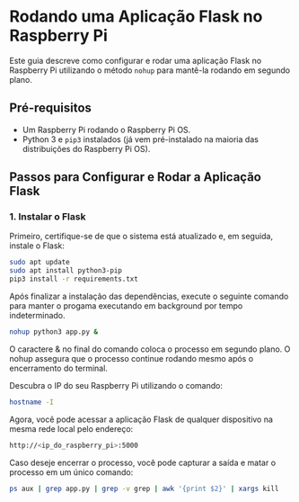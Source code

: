 # Rodando uma Aplicação Flask no Raspberry Pi

Este guia descreve como configurar e rodar uma aplicação Flask no Raspberry Pi utilizando o método `nohup` para mantê-la rodando em segundo plano.

## Pré-requisitos

- Um Raspberry Pi rodando o Raspberry Pi OS.
- Python 3 e `pip3` instalados (já vem pré-instalado na maioria das distribuições do Raspberry Pi OS).

## Passos para Configurar e Rodar a Aplicação Flask

### 1. Instalar o Flask

Primeiro, certifique-se de que o sistema está atualizado e, em seguida, instale o Flask:

```bash
sudo apt update
sudo apt install python3-pip
pip3 install -r requirements.txt
```

Após finalizar a instalação das dependências, execute o seguinte comando para manter o progama executando em background por tempo indeterminado.

```bash
nohup python3 app.py &
```

O caractere & no final do comando coloca o processo em segundo plano. O nohup assegura que o processo continue rodando mesmo após o encerramento do terminal.

Descubra o IP do seu Raspberry Pi utilizando o comando:

```bash
hostname -I
```

Agora, você pode acessar a aplicação Flask de qualquer dispositivo na mesma rede local pelo endereço:

```bash
http://<ip_do_raspberry_pi>:5000
```

Caso deseje encerrar o processo, você pode capturar a saída e matar o processo em um único comando:

```bash
ps aux | grep app.py | grep -v grep | awk '{print $2}' | xargs kill
```
